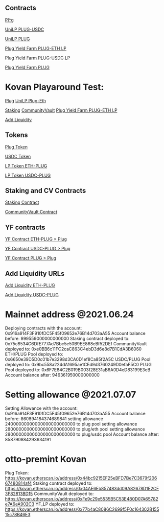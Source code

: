 
## Contracts

 [Pl^g](https://etherscan.io/address/0x47da5456bc2e1ce391b645ce80f2e97192e4976a#code)

 [UniLP PLUG-USDC](https://etherscan.io/address/0x1fead6b98371793a0897b3d1a9402e4bb9906775#code)

 [UniLP PLUG](https://etherscan.io/address/0xee597f571c65c5abfa56a8128c4b7bb7fb31ebc6#code)

 [Plug Yield Farm PLUG-ETH LP](https://etherscan.io/address/0x6650e39D5D0c01b7e3298d3CA0D1ef8Ca85f2A5C)

 [Plug Yield Farm PLUG-USDC LP](https://etherscan.io/address/0x9bc558a224dA1695ae1CEd9d3760249D0efaF5C0)

 [Plug Yield Farm PLUG](https://etherscan.io/address/0x6F7E84C2B019B003f28E31aB6A0D4eD83199E3eB)


# Kovan Playaround Test:
[Plug](https://kovan.etherscan.io/address/0x78c3E13fdDC49f89feEB54C3FC47d7df611FA9BE) 
[UniLP Plug-Eth](https://kovan.etherscan.io/address/0xfcC5A5E0a2039216f66963D2f1298e414a965942)

[Staking](https://kovan.etherscan.io/address/0x4deC9CEf88942249aeC6bDd11e5a678503E37E32)
[CommunityVault](https://kovan.etherscan.io/address/0x035AC5BC586Cc8b31eD8Bd42051cE595DeB84Eea)
[Plug Yield Farm PLUG-ETH LP](https://kovan.etherscan.io/address/0x97C07AD3f77942B7a96f74dC8596279c01B5b0B7)

[Add Liquidity](https://app.uniswap.org/#/add/v2/ETH/0x78c3E13fdDC49f89feEB54C3FC47d7df611FA9BE)


## Tokens

[Plug Token](https://kovan.etherscan.io/address/0x44bc9215EF25eBFD7Be7C3679f20667480814af4)

[USDC Token](https://kovan.etherscan.io/address/0x0d757FbF1b0743Db0e6e02AA2A8f18D4c695a1F9)

[LP Token ETH-PLUG](https://kovan.etherscan.io/address/0x402d4122bff42f2a4e2c32732827af4d476f5728)

[LP Token USDC-PLUG](https://kovan.etherscan.io/address/0x68559fe116232ad27f749261bca00bc7b8b5eb61)

## Staking and CV Contracts

[Staking Contract](https://kovan.etherscan.io/address/0x403Badf2caba8037d9F00bbA02D59e20DB82709D)

[CommunityVault Contract](https://kovan.etherscan.io/address/0x80957883d147376ACF8c073c4297E9DD068cd9BC)

## YF contracts

[YF Contract ETH-PLUG > Plug](https://kovan.etherscan.io/address/0xB903309e99b6064Ced4Fc7db6E8C3Debba1718D3)

[YF Contract USDC-PLUG > Plug](https://kovan.etherscan.io/address/0x44160448112f87A7D23Ec08dE42a39c7E1D76aa4)

[YF Contract PLUG > Plug](https://kovan.etherscan.io/address/0xfCac122EA3B0458c0051332d19040bed6C7DE9e9)

## Add Liquidity URLs

[Add Liquidity ETH-PLUG](https://app.uniswap.org/#/add/v2/ETH/0x44bc9215EF25eBFD7Be7C3679f20667480814af4)

[Add Liquidity USDC-PLUG](https://app.uniswap.org/#/add/v2/0x0d757FbF1b0743Db0e6e02AA2A8f18D4c695a1F9/0x44bc9215EF25eBFD7Be7C3679f20667480814af4)


# Mainnet address @2021.06.24
Deploying contracts with the account: 0x916a914F3F910fDC5F45f09652e76B14d703aA55
Account balance before: 999559000000000000
Staking contract deployed to: 0x75c8534C6DfE777Ad7Bbc5e50B9EE868eBf52DEf
CommunityVault deployed to: 0xe0BB6c11FC2caC863C4ebD3d6e8d7B1CdA3B6060
ETH/PLUG Pool deployed to: 0x6650e39D5D0c01b7e3298d3CA0D1ef8Ca85f2A5C
USDC/PLUG Pool deployed to: 0x9bc558a224dA1695ae1CEd9d3760249D0efaF5C0
PLUG Pool deployed to: 0x6F7E84C2B019B003f28E31aB6A0D4eD83199E3eB
Account balance after: 946361950000000000

# Setting allowance @2021.07.07
Setting Allowance with the account: 0x916a914F3F910fDC5F45f09652e76B14d703aA55
Account balance before: 860894184374689841
setting allowance 24000000000000000000000000 to plug pool
setting allowance 28000000000000000000000000 to plug/eth pool
setting allowance 28000000000000000000000000 to plug/usdc pool
Account balance after: 858790884293934191





# otto-premint Kovan
Plug Token: https://kovan.etherscan.io/address/0x44bc9215EF25eBFD7Be7C3679f20667480814af4
Staking contract deployed to: https://kovan.etherscan.io/address/0x04AE6Eb857483dd09A82678D1E2CF3F82813BD15
CommunityVault deployed to: https://kovan.etherscan.io/address/0xFe9c29e5535B5C53E480D07A65782e7A6eA902C3
YF_LP deployed to: https://kovan.etherscan.io/address/0x77b4aC8086C2699f5F0c164302B15515c78B46E3